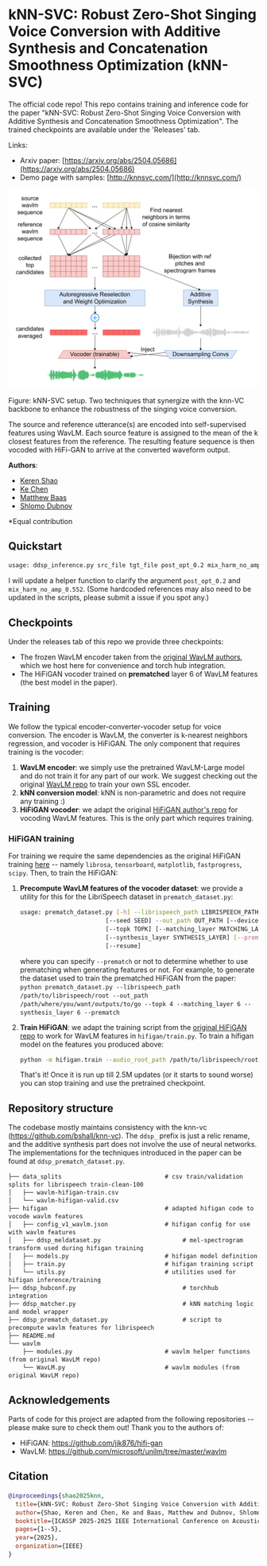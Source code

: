 # kNN-SVC: Robust Zero-Shot Singing Voice Conversion with Additive Synthesis and Concatenation Smoothness Optimization (kNN-SVC)

The official code repo! This repo contains training and inference code for the paper "kNN-SVC: Robust Zero-Shot Singing Voice Conversion with Additive Synthesis and Concatenation Smoothness Optimization". The trained checkpoints are available under the 'Releases' tab.

Links:

- Arxiv paper: [https://arxiv.org/abs/2504.05686](https://arxiv.org/abs/2504.05686)
- Demo page with samples: [http://knnsvc.com/](http://knnsvc.com/)


![kNN-SVC method](./knn-svc.png)

Figure: kNN-SVC setup. Two techniques that synergize with the knn-VC backbone to enhance the robustness of the singing voice conversion. 

The source and reference utterance(s) are encoded into self-supervised features using WavLM. Each source feature is assigned to the mean of the k closest features from the reference. The resulting feature sequence is then vocoded with HiFi-GAN to arrive at the converted waveform output.

**Authors**:

- [Keren Shao](https://scholar.google.com/citations?user=jcQHdRgAAAAJ)
- [Ke Chen](https://www.knutchen.com/)
- [Matthew Baas](https://rf5.github.io/)
- [Shlomo Dubnov](http://dub.ucsd.edu/)


*Equal contribution

## Quickstart

```bash
usage: ddsp_inference.py src_file tgt_file post_opt_0.2 mix_harm_no_amp_0.552
```

I will update a helper function to clarify the argument `post_opt_0.2` and `mix_harm_no_amp_0.552`. (Some hardcoded references may also need to be updated in the scripts, please submit a issue if you spot any.)

## Checkpoints

Under the releases tab of this repo we provide three checkpoints:

- The frozen WavLM encoder taken from the [original WavLM authors](https://github.com/microsoft/unilm/tree/master/wavlm), which we host here for convenience and torch hub integration.
- The HiFiGAN vocoder trained on **prematched** layer 6 of WavLM features (the best model in the paper).



## Training

We follow the typical encoder-converter-vocoder setup for voice conversion. The encoder is WavLM, the converter is k-nearest neighbors regression, and vocoder is HiFiGAN. The only component that requires training is the vocoder:

1. **WavLM encoder**: we simply use the pretrained WavLM-Large model and do not train it for any part of our work. We suggest checking out the original [WavLM repo](https://github.com/microsoft/unilm) to train your own SSL encoder.
2. **kNN conversion model**: kNN is non-parametric and does not require any training :)
3. **HiFiGAN vocoder**: we adapt the original [HiFiGAN author's repo](https://github.com/jik876/hifi-gan) for vocoding WavLM features. This is the only part which requires training.

### HiFiGAN training

For training we require the same dependencies as the original HiFiGAN training [here](https://github.com/jik876/hifi-gan/blob/master/requirements.txt) -- namely `librosa`, `tensorboard`, `matplotlib`, `fastprogress`, `scipy`.
Then, to train the HiFiGAN:

1. **Precompute WavLM features of the vocoder dataset**: we provide a utility for this for the LibriSpeech dataset in `prematch_dataset.py`:

    ```bash
    usage: prematch_dataset.py [-h] --librispeech_path LIBRISPEECH_PATH
                            [--seed SEED] --out_path OUT_PATH [--device DEVICE]
                            [--topk TOPK] [--matching_layer MATCHING_LAYER]
                            [--synthesis_layer SYNTHESIS_LAYER] [--prematch]
                            [--resume]
    ```

    where you can specify `--prematch` or not to determine whether to use prematching when generating features or not. For example, to generate the dataset used to train the prematched HiFiGAN from the paper:
    `python prematch_dataset.py --librispeech_path /path/to/librispeech/root --out_path /path/where/you/want/outputs/to/go --topk 4 --matching_layer 6 --synthesis_layer 6 --prematch`

2. **Train HiFiGAN**: we adapt the training script from the [original HiFiGAN repo](https://github.com/jik876/hifi-gan) to work for WavLM features in `hifigan/train.py`. To train a hifigan model on the features you produced above:

    ```bash
    python -m hifigan.train --audio_root_path /path/to/librispeech/root/ --feature_root_path /path/to/the/output/of/previous/step/ --input_training_file data_splits/wavlm-hifigan-train.csv --input_validation_file data_splits/wavlm-hifigan-valid.csv --checkpoint_path /path/where/you/want/to/save/checkpoint --fp16 False --config hifigan/config_v1_wavlm.json --stdout_interval 25 --training_epochs 1800 --fine_tuning
    ```

    That's it! Once it is run up till 2.5M updates (or it starts to sound worse) you can stop training and use the pretrained checkpoint.


## Repository structure

The codebase mostly maintains consistency with the knn-vc (https://github.com/bshall/knn-vc). The `ddsp_` prefix is just a relic rename, and the additive synthesis part does not involve the use of neural networks. The implementations for the techniques introduced in the paper can be found at `ddsp_prematch_dataset.py`. 


```
├── data_splits                             # csv train/validation splits for librispeech train-clean-100
│   ├── wavlm-hifigan-train.csv
│   └── wavlm-hifigan-valid.csv
├── hifigan                                 # adapted hifigan code to vocode wavlm features
│   ├── config_v1_wavlm.json                # hifigan config for use with wavlm features
│   ├── ddsp_meldataset.py                       # mel-spectrogram transform used during hifigan training
│   ├── models.py                           # hifigan model definition
│   ├── train.py                            # hifigan training script
│   └── utils.py                            # utilities used for hifigan inference/training
├── ddsp_hubconf.py                              # torchhub integration
├── ddsp_matcher.py                              # kNN matching logic and model wrapper
├── ddsp_prematch_dataset.py                     # script to precompute wavlm features for librispeech
├── README.md                               
└── wavlm                                   
    ├── modules.py                          # wavlm helper functions (from original WavLM repo)
    └── WavLM.py                            # wavlm modules (from original WavLM repo)
```


## Acknowledgements

Parts of code for this project are adapted from the following repositories -- please make sure to check them out! Thank you to the authors of:

- HiFiGAN: https://github.com/jik876/hifi-gan
- WavLM: https://github.com/microsoft/unilm/tree/master/wavlm


## Citation

```bibtex
@inproceedings{shao2025knn,
  title={kNN-SVC: Robust Zero-Shot Singing Voice Conversion with Additive Synthesis and Concatenation Smoothness Optimization},
  author={Shao, Keren and Chen, Ke and Baas, Matthew and Dubnov, Shlomo},
  booktitle={ICASSP 2025-2025 IEEE International Conference on Acoustics, Speech and Signal Processing (ICASSP)},
  pages={1--5},
  year={2025},
  organization={IEEE}
}
```




